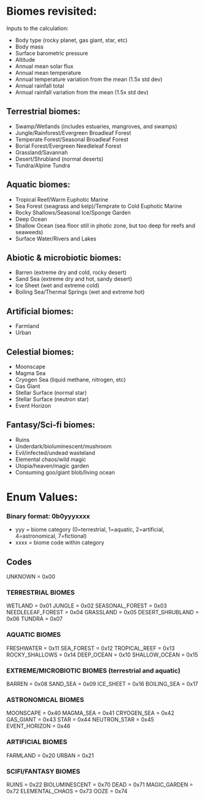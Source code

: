 # Biomes revisited:

Inputs to the calculation:
* Body type (rocky planet, gas giant, star, etc)
* Body mass
* Surface barometric pressure
* Altitude
* Annual mean solar flux
* Annual mean temperature
* Annual temperature variation from the mean (1.5x std dev)
* Annual rainfall total
* Annual rainfall variation from the mean (1.5x std dev)

## Terrestrial biomes:
* Swamp/Wetlands (includes estuaries, mangroves, and swamps)
* Jungle/Rainforest/Evergreen Broadleaf Forest
* Temperate Forest/Seasonal Broadleaf Forest
* Borial Forest/Evergreen Needleleaf Forest
* Grassland/Savannah
* Desert/Shrubland (normal deserts)
* Tundra/Alpine Tundra

## Aquatic biomes:
* Tropical Reef/Warm Euphotic Marine
* Sea Forest (seagrass and kelp)/Temprate to Cold Euphotic Marine
* Rocky Shallows/Seasonal Ice/Sponge Garden
* Deep Ocean
* Shallow Ocean (sea floor still in photic zone, but too deep for reefs and seaweeds)
* Surface Water/Rivers and Lakes

## Abiotic & microbiotic biomes:
* Barren (extreme dry and cold, rocky desert)
* Sand Sea (extreme dry and hot, sandy desert)
* Ice Sheet (wet and extreme cold)
* Boiling Sea/Thermal Springs (wet and extreme hot)

## Artificial biomes:
* Farmland
* Urban

## Celestial biomes:
* Moonscape
* Magma Sea
* Cryogen Sea (liquid methane, nitrogen, etc)
* Gas Giant
* Stellar Surface (normal star)
* Stellar Surface (neutron star)
* Event Horizon

## Fantasy/Sci-fi biomes:
* Ruins
* Underdark/bioluminescent/mushroom
* Evil/infected/undead wasteland
* Elemental chaos/wild magic
* Utopia/heaven/magic garden
* Consuming goo/giant blob/living ocean

# Enum Values:

### Binary format: 0b0yyyxxxx
* yyy = biome category (0=terrestrial, 1=aquatic, 2=artificial, 4=astronomical, 7=fictional)
* xxxx = biome code within category

## Codes
UNKNOWN = 0x00

### TERRESTRIAL BIOMES
WETLAND = 0x01
JUNGLE = 0x02
SEASONAL_FOREST = 0x03
NEEDLELEAF_FOREST = 0x04
GRASSLAND = 0x05
DESERT_SHRUBLAND = 0x06
TUNDRA = 0x07

### AQUATIC BIOMES
FRESHWATER = 0x11
SEA_FOREST = 0x12
TROPICAL_REEF = 0x13
ROCKY_SHALLOWS = 0x14
DEEP_OCEAN = 0x10
SHALLOW_OCEAN = 0x15

### EXTREME/MICROBIOTIC BIOMES (terrestrial and aquatic)
BARREN = 0x08
SAND_SEA = 0x09
ICE_SHEET = 0x16
BOILING_SEA = 0x17

### ASTRONOMICAL BIOMES
MOONSCAPE = 0x40
MAGMA_SEA = 0x41
CRYOGEN_SEA = 0x42
GAS_GIANT = 0x43
STAR = 0x44
NEUTRON_STAR = 0x45
EVENT_HORIZON = 0x46

### ARTIFICIAL BIOMES
FARMLAND = 0x20
URBAN = 0x21

### SCIFI/FANTASY BIOMES
RUINS = 0x22
BIOLUMINESCENT = 0x70
DEAD = 0x71
MAGIC_GARDEN = 0x72
ELEMENTAL_CHAOS = 0x73
OOZE = 0x74

